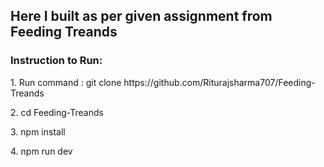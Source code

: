 <h2>Here I built as per given assignment from Feeding Treands</h2>

<h3>Instruction to Run: </h3>

<p>1.  Run command : git clone https://github.com/Riturajsharma707/Feeding-Treands</p>
<p>2. cd Feeding-Treands</p>
<p>3. npm install</p>
<p>4. npm run dev</p>
